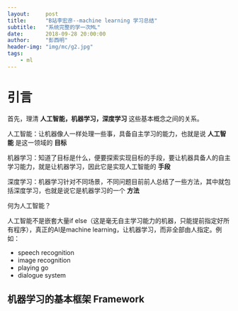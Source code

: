 ```yaml
---
layout:     post
title:      "B站李宏彦--machine learning 学习总结"
subtitle:   "系统完整的学一次ML"
date:       2018-09-28 20:00:00
author:     "彭西明"
header-img: "img/mc/g2.jpg"
tags:
    - ml
---
```


# 引言

首先，理清 **人工智能，机器学习，深度学习** 这些基本概念之间的关系。

人工智能：让机器像人一样处理一些事，具备自主学习的能力，也就是说 **人工智能** 是这一领域的 **目标**

机器学习：知道了目标是什么，便要探索实现目标的手段，要让机器具备人的自主学习能力，就是让机器学习，因此它是实现人工智能的 **手段**

深度学习：机器学习针对不同场景，不同问题目前前人总结了一些方法，其中就包括深度学习，也就是说它是机器学习的一个 **方法**

何为人工智能？

人工智能不是嵌套大量if else（这是毫无自主学习能力的机器，只能提前指定好所有程序），真正的AI是machine learning，让机器学习，而非全部由人指定。例如：

- speech recognition
- image recognition
- playing go
- dialogue system

## 机器学习的基本框架 Framework

